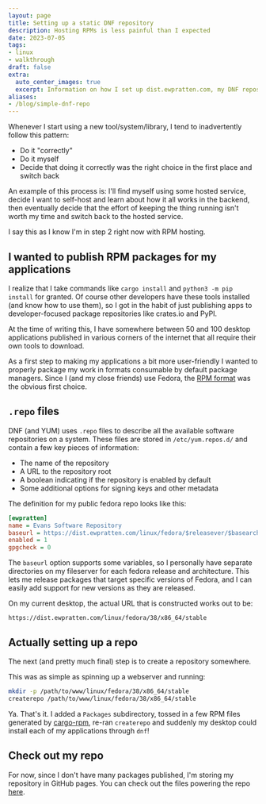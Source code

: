```yaml
---
layout: page
title: Setting up a static DNF repository
description: Hosting RPMs is less painful than I expected
date: 2023-07-05
tags:
- linux
- walkthrough
draft: false
extra:
  auto_center_images: true
  excerpt: Information on how I set up dist.ewpratten.com, my DNF repository
aliases:
- /blog/simple-dnf-repo
---
```


<!-- I regularly find myself bouncing between wanting to *self-host all the things* (because it is fun), and use well-known hosting services (because I generally have better things to do with my time). I doubt I'll ever actually pick one side or the other, but I have found that the back-and-fourth of `hosted, diy, hosted` leads me to learn a lot about the tools I use. -->

Whenever I start using a new tool/system/library, I tend to inadvertently follow this pattern:

- Do it "correctly"
- Do it myself
- Decide that doing it correctly was the right choice in the first place and switch back

An example of this process is: I'll find myself using some hosted service, decide I want to self-host and learn about how it all works in the backend, then eventually decide that the effort of keeping the thing running isn't worth my time and switch back to the hosted service.

I say this as I know I'm in step 2 right now with RPM hosting.

## I wanted to publish RPM packages for my applications

I realize that I take commands like `cargo install` and `python3 -m pip install` for granted. Of course other developers have these tools installed (and know how to use them), so I got in the habit of just publishing apps to developer-focused package repositories like crates.io and PyPI.

At the time of writing this, I have somewhere between 50 and 100 desktop applications published in various corners of the internet that all require their own tools to download.

As a first step to making my applications a bit more user-friendly I wanted to properly package my work in formats consumable by default package managers. Since I (and my close friends) use Fedora, the [RPM format](https://en.wikipedia.org/wiki/RPM_Package_Manager) was the obvious first choice.

## `.repo` files

DNF (and YUM) uses `.repo` files to describe all the available software repositories on a system. These files are stored in `/etc/yum.repos.d/` and contain a few key pieces of information:

- The name of the repository
- A URL to the repository root
- A boolean indicating if the repository is enabled by default
- Some additional options for signing keys and other metadata

The definition for my public fedora repo looks like this:

```ini
[ewpratten]
name = Evans Software Repository
baseurl = https://dist.ewpratten.com/linux/fedora/$releasever/$basearch/stable
enabled = 1
gpgcheck = 0
```

The `baseurl` option supports some variables, so I personally have separate directories on my fileserver for each fedora release and architecture. This lets me release packages that target specific versions of Fedora, and I can easily add support for new versions as they are released.

On my current desktop, the actual URL that is constructed works out to be:

```text
https://dist.ewpratten.com/linux/fedora/38/x86_64/stable
```

## Actually setting up a repo

The next (and pretty much final) step is to create a repository somewhere.

This was as simple as spinning up a webserver and running:

```bash
mkdir -p /path/to/www/linux/fedora/38/x86_64/stable
createrepo /path/to/www/linux/fedora/38/x86_64/stable
```

Ya. That's it. I added a `Packages` subdirectory, tossed in a few RPM files generated by [cargo-rpm](https://crates.io/crates/cargo-rpm), re-ran `createrepo` and suddenly my desktop could install each of my applications through `dnf`!

## Check out my repo

For now, since I don't have many packages published, I'm storing my repository in GitHub pages. You can check out the files powering the repo [here](https://github.com/ewpratten/distribution).
